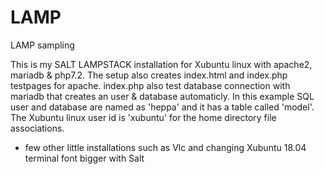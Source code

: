 # LAMP
LAMP sampling

This is my SALT LAMPSTACK installation for Xubuntu linux  with apache2, mariadb & php7.2. The setup also creates index.html and index.php testpages for apache. index.php also test database connection with mariadb that creates an user & database automaticly. 
In this example SQL user and database are named as 'heppa' and it has a table called 'model'. The Xubuntu linux user id is 'xubuntu' for the home directory file associations.   

 + few other little installations such as Vlc and changing Xubuntu 18.04 terminal font bigger with Salt
